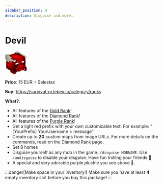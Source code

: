```yaml
---
sidebar_position: 4
description: Disguise and more.
---
```


# Devil
![1579](c3f42f9ecc6759e969b7f4e6c3d3ae551aacef48.png)

**Price**: 15 EUR + Salestax

**Buy**: https://survival-pi.tebex.io/category/ranks

**What?**:
- All features of the [Gold Rank](gold.md)!
- All features of the [Diamond Rank](diamond.md)!
- All features of the [Purple Rank](purple.md)!
- Get a light red prefix with your own customizable text. For example: "[YourPrefix] YourUsername > message".
- Create up to **20** custom maps from image URLs. For more details on the commands, read on the [Diamond Rank page](./diamond.md).
- Set 8 homes
- Disguise yourself as any mob in the game: `/disguise MOBNAME`. Use `/undisguise` to disable your disguise. Have fun trolling your friends 🤣
- A special and very adorable purple plushie you see above 🥹.

:::danger[Make space in your inventory!]
Make sure you have at least **4** empty inventory slot before you buy this package!
:::